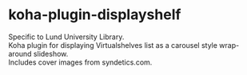 # koha-plugin-displayshelf
Specific to Lund University Library.  
Koha plugin for displaying Virtualshelves list as a carousel style wrap-around slideshow.  
Includes cover images from syndetics.com.
